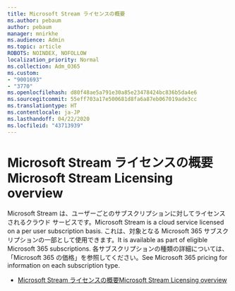 ```yaml
---
title: Microsoft Stream ライセンスの概要
ms.author: pebaum
author: pebaum
manager: mnirkhe
ms.audience: Admin
ms.topic: article
ROBOTS: NOINDEX, NOFOLLOW
localization_priority: Normal
ms.collection: Adm_O365
ms.custom:
- "9001693"
- "3770"
ms.openlocfilehash: d80f48ae5a791e30a85e23478424bc836b5da4e6
ms.sourcegitcommit: 55eff703a17e500681d8fa6a87eb067019ade3cc
ms.translationtype: HT
ms.contentlocale: ja-JP
ms.lasthandoff: 04/22/2020
ms.locfileid: "43713939"
---
```

# <a name="microsoft-stream-licensing-overview"></a><span data-ttu-id="5d848-102">Microsoft Stream ライセンスの概要</span><span class="sxs-lookup"><span data-stu-id="5d848-102">Microsoft Stream Licensing overview</span></span>

<span data-ttu-id="5d848-103">Microsoft Stream は、ユーザーごとのサブスクリプションに対してライセンスされるクラウド サービスです。</span><span class="sxs-lookup"><span data-stu-id="5d848-103">Microsoft Stream is a cloud service licensed on a per user subscription basis.</span></span> <span data-ttu-id="5d848-104">これは、対象となる Microsoft 365 サブスクリプションの一部として使用できます。</span><span class="sxs-lookup"><span data-stu-id="5d848-104">It is available as part of eligible Microsoft 365 subscriptions.</span></span> <span data-ttu-id="5d848-105">各サブスクリプションの種類の詳細については、「Microsoft 365 の価格」を参照してください。</span><span class="sxs-lookup"><span data-stu-id="5d848-105">See Microsoft 365 pricing for information on each subscription type.</span></span>

- [<span data-ttu-id="5d848-106">Microsoft Stream ライセンスの概要</span><span class="sxs-lookup"><span data-stu-id="5d848-106">Microsoft Stream Licensing overview</span></span>](https://docs.microsoft.com/stream/license-overview)